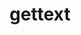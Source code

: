 ---
title: "gettext"
layout: cache
categories: [package, develop-2024-06-02]
meta: {"versions": ["0.20.2", "0.22.5"], "compilers": ["apple-clang@=15.0.0", "cce@=15.0.1", "gcc@=10.2.1", "gcc@=10.3.0", "gcc@=11.1.0", "gcc@=11.4.0", "gcc@=12.3.0", "gcc@=7.3.1", "gcc@=7.5.0", "gcc@=9.4.0", "intel@=2021.10.0", "oneapi@=2024.0.0"], "oss": ["amzn2", "centos7", "rhel8", "sle_hpc15", "ubuntu18.04", "ubuntu20.04", "ubuntu22.04", "ventura"], "platforms": ["darwin", "linux"], "targets": ["aarch64", "neoverse_n1", "neoverse_v1", "neoverse_v2", "ppc64le", "x86_64_v3", "x86_64_v4", "zen4"], "stacks": ["aws-isc", "aws-isc-aarch64", "aws-pcluster-neoverse_v1", "aws-pcluster-x86_64_v4", "build_systems", "data-vis-sdk", "developer-tools", "developer-tools-manylinux2014", "e4s", "e4s-cray-rhel", "e4s-cray-sles", "e4s-neoverse-v2", "e4s-neoverse_v1", "e4s-oneapi", "e4s-power", "e4s-rocm-external", "ml-darwin-aarch64-mps", "ml-linux-x86_64-cpu", "ml-linux-x86_64-cuda", "radiuss", "radiuss-aws", "radiuss-aws-aarch64", "root", "tutorial"], "num_specs": 27, "num_specs_by_stack": {"root": 27, "ml-darwin-aarch64-mps": 1, "radiuss-aws-aarch64": 2, "aws-isc-aarch64": 2, "aws-pcluster-neoverse_v1": 2, "aws-pcluster-x86_64_v4": 6, "aws-isc": 1, "radiuss-aws": 1, "e4s-cray-rhel": 1, "developer-tools-manylinux2014": 1, "e4s-cray-sles": 1, "developer-tools": 1, "build_systems": 1, "radiuss": 1, "e4s-power": 1, "data-vis-sdk": 1, "e4s-neoverse_v1": 1, "e4s-neoverse-v2": 1, "tutorial": 2, "ml-linux-x86_64-cpu": 1, "ml-linux-x86_64-cuda": 1, "e4s-rocm-external": 1, "e4s": 1, "e4s-oneapi": 1}}
spec_details: [{"hash": "dxrvhi5jl5jduomqdwa5bok7wa7e3g4g", "compiler": "apple-clang@=15.0.0", "versions": ["0.22.5"], "os": "ventura", "platform": "darwin", "target": "aarch64", "variants": ["build_system=autotools", "+bzip2", "+curses", "+git", "~libunistring", "+libxml2", "+pic", "+shared", "+tar", "+xz"], "stacks": ["root", "ml-darwin-aarch64-mps"], "size": "-", "tarball": "https://binaries.spack.io/releases/develop-2024-06-02/build_cache/darwin-ventura-aarch64/apple-clang-15.0.0/gettext-0.22.5/darwin-ventura-aarch64-apple-clang-15.0.0-gettext-0.22.5-dxrvhi5jl5jduomqdwa5bok7wa7e3g4g.spack"}, {"hash": "tjmyygamnxmgqgigeliqvdaxsripvjhi", "compiler": "gcc@=7.3.1", "versions": ["0.22.5"], "os": "amzn2", "platform": "linux", "target": "aarch64", "variants": ["build_system=autotools", "+bzip2", "+curses", "+git", "~libunistring", "+libxml2", "+pic", "+shared", "+tar", "+xz"], "stacks": ["radiuss-aws-aarch64", "root"], "size": "-", "tarball": "https://binaries.spack.io/releases/develop-2024-06-02/build_cache/linux-amzn2-aarch64/gcc-7.3.1/gettext-0.22.5/linux-amzn2-aarch64-gcc-7.3.1-gettext-0.22.5-tjmyygamnxmgqgigeliqvdaxsripvjhi.spack"}, {"hash": "2w4yn7rhptzk57rtw53y6jjtkgehbkkf", "compiler": "gcc@=7.3.1", "versions": ["0.22.5"], "os": "amzn2", "platform": "linux", "target": "aarch64", "variants": ["build_system=autotools", "+bzip2", "+curses", "+git", "~libunistring", "+libxml2", "+pic", "+shared", "+tar", "+xz"], "stacks": ["aws-isc-aarch64", "root"], "size": "-", "tarball": "https://binaries.spack.io/releases/develop-2024-06-02/build_cache/linux-amzn2-aarch64/gcc-7.3.1/gettext-0.22.5/linux-amzn2-aarch64-gcc-7.3.1-gettext-0.22.5-2w4yn7rhptzk57rtw53y6jjtkgehbkkf.spack"}, {"hash": "gz7tzeam6itb2kuavt7xe5kq45ws3dcl", "compiler": "gcc@=7.3.1", "versions": ["0.22.5"], "os": "amzn2", "platform": "linux", "target": "neoverse_n1", "variants": ["build_system=autotools", "+bzip2", "+curses", "+git", "~libunistring", "+libxml2", "+pic", "+shared", "+tar", "+xz"], "stacks": ["aws-isc-aarch64", "root"], "size": "-", "tarball": "https://binaries.spack.io/releases/develop-2024-06-02/build_cache/linux-amzn2-neoverse_n1/gcc-7.3.1/gettext-0.22.5/linux-amzn2-neoverse_n1-gcc-7.3.1-gettext-0.22.5-gz7tzeam6itb2kuavt7xe5kq45ws3dcl.spack"}, {"hash": "eson3fjpwtquopsmsitmrzhry452ekgw", "compiler": "gcc@=7.3.1", "versions": ["0.22.5"], "os": "amzn2", "platform": "linux", "target": "neoverse_n1", "variants": ["build_system=autotools", "+bzip2", "+curses", "+git", "~libunistring", "+libxml2", "+pic", "+shared", "+tar", "+xz"], "stacks": ["radiuss-aws-aarch64", "root"], "size": "-", "tarball": "https://binaries.spack.io/releases/develop-2024-06-02/build_cache/linux-amzn2-neoverse_n1/gcc-7.3.1/gettext-0.22.5/linux-amzn2-neoverse_n1-gcc-7.3.1-gettext-0.22.5-eson3fjpwtquopsmsitmrzhry452ekgw.spack"}, {"hash": "ulyzrmekbpbvztieh4p2xx75uny36jcl", "compiler": "gcc@=12.3.0", "versions": ["0.22.5"], "os": "amzn2", "platform": "linux", "target": "neoverse_n1", "variants": ["build_system=autotools", "+bzip2", "+curses", "+git", "~libunistring", "+libxml2", "+pic", "+shared", "+tar", "+xz"], "stacks": ["aws-pcluster-neoverse_v1", "root"], "size": "-", "tarball": "https://binaries.spack.io/releases/develop-2024-06-02/build_cache/linux-amzn2-neoverse_n1/gcc-12.3.0/gettext-0.22.5/linux-amzn2-neoverse_n1-gcc-12.3.0-gettext-0.22.5-ulyzrmekbpbvztieh4p2xx75uny36jcl.spack"}, {"hash": "rklr7bjqytxl2b4nloggntma5mytb6hn", "compiler": "gcc@=12.3.0", "versions": ["0.22.5"], "os": "amzn2", "platform": "linux", "target": "neoverse_v1", "variants": ["build_system=autotools", "+bzip2", "+curses", "+git", "~libunistring", "+libxml2", "+pic", "+shared", "+tar", "+xz"], "stacks": ["aws-pcluster-neoverse_v1", "root"], "size": "-", "tarball": "https://binaries.spack.io/releases/develop-2024-06-02/build_cache/linux-amzn2-neoverse_v1/gcc-12.3.0/gettext-0.22.5/linux-amzn2-neoverse_v1-gcc-12.3.0-gettext-0.22.5-rklr7bjqytxl2b4nloggntma5mytb6hn.spack"}, {"hash": "s6lfrrunhigflat4cjn7bpxbdkyzeq3p", "compiler": "gcc@=12.3.0", "versions": ["0.20.2"], "os": "amzn2", "platform": "linux", "target": "x86_64_v3", "variants": ["build_system=autotools", "+bzip2", "+curses", "+git", "~libunistring", "+libxml2", "+pic", "+shared", "+tar", "+xz"], "stacks": ["aws-pcluster-x86_64_v4", "root"], "size": "-", "tarball": "https://binaries.spack.io/releases/develop-2024-06-02/build_cache/linux-amzn2-x86_64_v3/gcc-12.3.0/gettext-0.20.2/linux-amzn2-x86_64_v3-gcc-12.3.0-gettext-0.20.2-s6lfrrunhigflat4cjn7bpxbdkyzeq3p.spack"}, {"hash": "osu53au3w7kl6cp2zxrka7mr6ggtyg6y", "compiler": "gcc@=7.3.1", "versions": ["0.22.5"], "os": "amzn2", "platform": "linux", "target": "x86_64_v3", "variants": ["build_system=autotools", "+bzip2", "+curses", "+git", "~libunistring", "+libxml2", "+pic", "+shared", "+tar", "+xz"], "stacks": ["root", "aws-isc"], "size": "-", "tarball": "https://binaries.spack.io/releases/develop-2024-06-02/build_cache/linux-amzn2-x86_64_v3/gcc-7.3.1/gettext-0.22.5/linux-amzn2-x86_64_v3-gcc-7.3.1-gettext-0.22.5-osu53au3w7kl6cp2zxrka7mr6ggtyg6y.spack"}, {"hash": "4wfdaz5wuxt5yrukfbjmlv43f4lizsdh", "compiler": "gcc@=7.3.1", "versions": ["0.22.5"], "os": "amzn2", "platform": "linux", "target": "x86_64_v3", "variants": ["build_system=autotools", "+bzip2", "+curses", "+git", "~libunistring", "+libxml2", "+pic", "+shared", "+tar", "+xz"], "stacks": ["radiuss-aws", "root"], "size": "-", "tarball": "https://binaries.spack.io/releases/develop-2024-06-02/build_cache/linux-amzn2-x86_64_v3/gcc-7.3.1/gettext-0.22.5/linux-amzn2-x86_64_v3-gcc-7.3.1-gettext-0.22.5-4wfdaz5wuxt5yrukfbjmlv43f4lizsdh.spack"}, {"hash": "arvcdyjzovr53r6jxwpr47psanmxvk2y", "compiler": "cce@=15.0.1", "versions": ["0.22.5"], "os": "rhel8", "platform": "linux", "target": "zen4", "variants": ["build_system=autotools", "+bzip2", "+curses", "+git", "~libunistring", "+libxml2", "+pic", "+shared", "+tar", "+xz"], "stacks": ["root", "e4s-cray-rhel"], "size": "-", "tarball": "https://binaries.spack.io/releases/develop-2024-06-02/build_cache/linux-rhel8-zen4/cce-15.0.1/gettext-0.22.5/linux-rhel8-zen4-cce-15.0.1-gettext-0.22.5-arvcdyjzovr53r6jxwpr47psanmxvk2y.spack"}, {"hash": "k2qr7dpw25waepsk4y5tg575zuqok5v3", "compiler": "intel@=2021.10.0", "versions": ["0.20.2"], "os": "amzn2", "platform": "linux", "target": "x86_64_v3", "variants": ["build_system=autotools", "+bzip2", "+curses", "+git", "~libunistring", "+libxml2", "+pic", "+shared", "+tar", "+xz"], "stacks": ["aws-pcluster-x86_64_v4", "root"], "size": "-", "tarball": "https://binaries.spack.io/releases/develop-2024-06-02/build_cache/linux-amzn2-x86_64_v3/intel-2021.10.0/gettext-0.20.2/linux-amzn2-x86_64_v3-intel-2021.10.0-gettext-0.20.2-k2qr7dpw25waepsk4y5tg575zuqok5v3.spack"}, {"hash": "v5xyawv5b4jvwrh2mpzm554xolz3e4gp", "compiler": "intel@=2021.10.0", "versions": ["0.20.2"], "os": "amzn2", "platform": "linux", "target": "x86_64_v3", "variants": ["build_system=autotools", "+bzip2", "+curses", "+git", "~libunistring", "+libxml2", "+pic", "+shared", "+tar", "+xz"], "stacks": ["aws-pcluster-x86_64_v4", "root"], "size": "-", "tarball": "https://binaries.spack.io/releases/develop-2024-06-02/build_cache/linux-amzn2-x86_64_v3/intel-2021.10.0/gettext-0.20.2/linux-amzn2-x86_64_v3-intel-2021.10.0-gettext-0.20.2-v5xyawv5b4jvwrh2mpzm554xolz3e4gp.spack"}, {"hash": "xbmwjnu5ngkruwo7nx2iexzouo5uvedy", "compiler": "gcc@=12.3.0", "versions": ["0.20.2"], "os": "amzn2", "platform": "linux", "target": "x86_64_v4", "variants": ["build_system=autotools", "+bzip2", "+curses", "+git", "~libunistring", "+libxml2", "+pic", "+shared", "+tar", "+xz"], "stacks": ["aws-pcluster-x86_64_v4", "root"], "size": "-", "tarball": "https://binaries.spack.io/releases/develop-2024-06-02/build_cache/linux-amzn2-x86_64_v4/gcc-12.3.0/gettext-0.20.2/linux-amzn2-x86_64_v4-gcc-12.3.0-gettext-0.20.2-xbmwjnu5ngkruwo7nx2iexzouo5uvedy.spack"}, {"hash": "igut3bntn5xkzqzhr2iffekztxhuf5eo", "compiler": "intel@=2021.10.0", "versions": ["0.20.2"], "os": "amzn2", "platform": "linux", "target": "x86_64_v4", "variants": ["build_system=autotools", "+bzip2", "+curses", "+git", "~libunistring", "+libxml2", "+pic", "+shared", "+tar", "+xz"], "stacks": ["aws-pcluster-x86_64_v4", "root"], "size": "-", "tarball": "https://binaries.spack.io/releases/develop-2024-06-02/build_cache/linux-amzn2-x86_64_v4/intel-2021.10.0/gettext-0.20.2/linux-amzn2-x86_64_v4-intel-2021.10.0-gettext-0.20.2-igut3bntn5xkzqzhr2iffekztxhuf5eo.spack"}, {"hash": "d2vye3akscse6mr4wyfb6thd6hxmtd2c", "compiler": "intel@=2021.10.0", "versions": ["0.20.2"], "os": "amzn2", "platform": "linux", "target": "x86_64_v4", "variants": ["build_system=autotools", "+bzip2", "+curses", "+git", "~libunistring", "+libxml2", "+pic", "+shared", "+tar", "+xz"], "stacks": ["aws-pcluster-x86_64_v4", "root"], "size": "-", "tarball": "https://binaries.spack.io/releases/develop-2024-06-02/build_cache/linux-amzn2-x86_64_v4/intel-2021.10.0/gettext-0.20.2/linux-amzn2-x86_64_v4-intel-2021.10.0-gettext-0.20.2-d2vye3akscse6mr4wyfb6thd6hxmtd2c.spack"}, {"hash": "6y2rw6suhttxkf753ffqpgoybb6vvwds", "compiler": "gcc@=10.2.1", "versions": ["0.22.5"], "os": "centos7", "platform": "linux", "target": "x86_64_v3", "variants": ["build_system=autotools", "+bzip2", "+curses", "+git", "~libunistring", "+libxml2", "+pic", "+shared", "+tar", "+xz"], "stacks": ["developer-tools-manylinux2014", "root"], "size": "-", "tarball": "https://binaries.spack.io/releases/develop-2024-06-02/build_cache/linux-centos7-x86_64_v3/gcc-10.2.1/gettext-0.22.5/linux-centos7-x86_64_v3-gcc-10.2.1-gettext-0.22.5-6y2rw6suhttxkf753ffqpgoybb6vvwds.spack"}, {"hash": "nkz5sx4f2kp6jbpe7mkr5sney3jubef6", "compiler": "gcc@=10.3.0", "versions": ["0.22.5"], "os": "sle_hpc15", "platform": "linux", "target": "x86_64_v4", "variants": ["build_system=autotools", "+bzip2", "+curses", "+git", "~libunistring", "+libxml2", "+pic", "+shared", "+tar", "+xz"], "stacks": ["root", "e4s-cray-sles"], "size": "-", "tarball": "https://binaries.spack.io/releases/develop-2024-06-02/build_cache/linux-sle_hpc15-x86_64_v4/gcc-10.3.0/gettext-0.22.5/linux-sle_hpc15-x86_64_v4-gcc-10.3.0-gettext-0.22.5-nkz5sx4f2kp6jbpe7mkr5sney3jubef6.spack"}, {"hash": "bgu4ceqob5wtzvzliarg4lq35cxvuk6c", "compiler": "gcc@=7.5.0", "versions": ["0.22.5"], "os": "ubuntu18.04", "platform": "linux", "target": "x86_64_v3", "variants": ["build_system=autotools", "+bzip2", "+curses", "+git", "~libunistring", "+libxml2", "+pic", "+shared", "+tar", "+xz"], "stacks": ["root", "developer-tools", "build_systems", "radiuss"], "size": "-", "tarball": "https://binaries.spack.io/releases/develop-2024-06-02/build_cache/linux-ubuntu18.04-x86_64_v3/gcc-7.5.0/gettext-0.22.5/linux-ubuntu18.04-x86_64_v3-gcc-7.5.0-gettext-0.22.5-bgu4ceqob5wtzvzliarg4lq35cxvuk6c.spack"}, {"hash": "mcgwbxogjulg5fkcmzbovcla7na3qvgi", "compiler": "gcc@=9.4.0", "versions": ["0.22.5"], "os": "ubuntu20.04", "platform": "linux", "target": "ppc64le", "variants": ["build_system=autotools", "+bzip2", "+curses", "+git", "~libunistring", "+libxml2", "+pic", "+shared", "+tar", "+xz"], "stacks": ["e4s-power", "root"], "size": "-", "tarball": "https://binaries.spack.io/releases/develop-2024-06-02/build_cache/linux-ubuntu20.04-ppc64le/gcc-9.4.0/gettext-0.22.5/linux-ubuntu20.04-ppc64le-gcc-9.4.0-gettext-0.22.5-mcgwbxogjulg5fkcmzbovcla7na3qvgi.spack"}, {"hash": "4rq3psva2y435yfzlwi7rrpoifyz2gph", "compiler": "gcc@=11.1.0", "versions": ["0.22.5"], "os": "ubuntu20.04", "platform": "linux", "target": "x86_64_v3", "variants": ["build_system=autotools", "+bzip2", "+curses", "+git", "~libunistring", "+libxml2", "+pic", "+shared", "+tar", "+xz"], "stacks": ["root", "data-vis-sdk"], "size": "-", "tarball": "https://binaries.spack.io/releases/develop-2024-06-02/build_cache/linux-ubuntu20.04-x86_64_v3/gcc-11.1.0/gettext-0.22.5/linux-ubuntu20.04-x86_64_v3-gcc-11.1.0-gettext-0.22.5-4rq3psva2y435yfzlwi7rrpoifyz2gph.spack"}, {"hash": "mvgyrauerqe7ddwptxmzxvavtgzdcyvs", "compiler": "gcc@=11.4.0", "versions": ["0.22.5"], "os": "ubuntu22.04", "platform": "linux", "target": "neoverse_v1", "variants": ["build_system=autotools", "+bzip2", "+curses", "+git", "~libunistring", "+libxml2", "+pic", "+shared", "+tar", "+xz"], "stacks": ["e4s-neoverse_v1", "root"], "size": "-", "tarball": "https://binaries.spack.io/releases/develop-2024-06-02/build_cache/linux-ubuntu22.04-neoverse_v1/gcc-11.4.0/gettext-0.22.5/linux-ubuntu22.04-neoverse_v1-gcc-11.4.0-gettext-0.22.5-mvgyrauerqe7ddwptxmzxvavtgzdcyvs.spack"}, {"hash": "qz25fx2em7qn6gwwnmbslgzloq4evasn", "compiler": "gcc@=11.4.0", "versions": ["0.22.5"], "os": "ubuntu22.04", "platform": "linux", "target": "neoverse_v2", "variants": ["build_system=autotools", "+bzip2", "+curses", "+git", "~libunistring", "+libxml2", "+pic", "+shared", "+tar", "+xz"], "stacks": ["e4s-neoverse-v2", "root"], "size": "-", "tarball": "https://binaries.spack.io/releases/develop-2024-06-02/build_cache/linux-ubuntu22.04-neoverse_v2/gcc-11.4.0/gettext-0.22.5/linux-ubuntu22.04-neoverse_v2-gcc-11.4.0-gettext-0.22.5-qz25fx2em7qn6gwwnmbslgzloq4evasn.spack"}, {"hash": "3ea5rwnx5lsoiyuxbzbjvog2d2xup4ev", "compiler": "gcc@=11.4.0", "versions": ["0.22.5"], "os": "ubuntu22.04", "platform": "linux", "target": "x86_64_v3", "variants": ["build_system=autotools", "+bzip2", "+curses", "+git", "~libunistring", "+libxml2", "+pic", "+shared", "+tar", "+xz"], "stacks": ["tutorial", "root", "ml-linux-x86_64-cpu", "ml-linux-x86_64-cuda", "e4s-rocm-external"], "size": "-", "tarball": "https://binaries.spack.io/releases/develop-2024-06-02/build_cache/linux-ubuntu22.04-x86_64_v3/gcc-11.4.0/gettext-0.22.5/linux-ubuntu22.04-x86_64_v3-gcc-11.4.0-gettext-0.22.5-3ea5rwnx5lsoiyuxbzbjvog2d2xup4ev.spack"}, {"hash": "ljpi5s3lsyfojqvqvqnyyzrpmikelakm", "compiler": "gcc@=11.4.0", "versions": ["0.22.5"], "os": "ubuntu22.04", "platform": "linux", "target": "x86_64_v3", "variants": ["build_system=autotools", "+bzip2", "+curses", "+git", "~libunistring", "+libxml2", "+pic", "+shared", "+tar", "+xz"], "stacks": ["root", "e4s"], "size": "-", "tarball": "https://binaries.spack.io/releases/develop-2024-06-02/build_cache/linux-ubuntu22.04-x86_64_v3/gcc-11.4.0/gettext-0.22.5/linux-ubuntu22.04-x86_64_v3-gcc-11.4.0-gettext-0.22.5-ljpi5s3lsyfojqvqvqnyyzrpmikelakm.spack"}, {"hash": "t7tlhng2l6jmj3cuvbk3i3qiei6xig5e", "compiler": "oneapi@=2024.0.0", "versions": ["0.22.5"], "os": "ubuntu22.04", "platform": "linux", "target": "x86_64_v3", "variants": ["build_system=autotools", "+bzip2", "+curses", "+git", "~libunistring", "+libxml2", "+pic", "+shared", "+tar", "+xz"], "stacks": ["e4s-oneapi", "root"], "size": "-", "tarball": "https://binaries.spack.io/releases/develop-2024-06-02/build_cache/linux-ubuntu22.04-x86_64_v3/oneapi-2024.0.0/gettext-0.22.5/linux-ubuntu22.04-x86_64_v3-oneapi-2024.0.0-gettext-0.22.5-t7tlhng2l6jmj3cuvbk3i3qiei6xig5e.spack"}, {"hash": "dphi2cfrpivhd45rx5nhzxmbzciwt3ko", "compiler": "gcc@=12.3.0", "versions": ["0.22.5"], "os": "ubuntu22.04", "platform": "linux", "target": "x86_64_v3", "variants": ["build_system=autotools", "+bzip2", "+curses", "+git", "~libunistring", "+libxml2", "+pic", "+shared", "+tar", "+xz"], "stacks": ["root", "tutorial"], "size": "-", "tarball": "https://binaries.spack.io/releases/develop-2024-06-02/build_cache/linux-ubuntu22.04-x86_64_v3/gcc-12.3.0/gettext-0.22.5/linux-ubuntu22.04-x86_64_v3-gcc-12.3.0-gettext-0.22.5-dphi2cfrpivhd45rx5nhzxmbzciwt3ko.spack"}]
---
